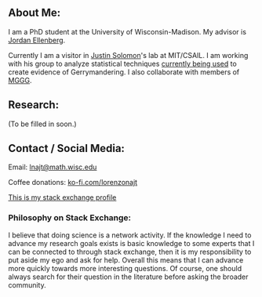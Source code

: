 ## About Me:
I am a PhD student at the University of Wisconsin-Madison. My advisor is [Jordan Ellenberg](http://www.math.wisc.edu/~ellenber/).

Currently I am a visitor in [Justin Solomon](https://people.csail.mit.edu/jsolomon/)'s lab at MIT/CSAIL. I am working with his group to analyze statistical techniques [currently being used](https://arxiv.org/abs/1801.03783) to create evidence of Gerrymandering. I also collaborate with members of [MGGG](https://mggg.org/).

## Research:

(To be filled in soon.)

## Contact / Social Media:

Email: lnajt@math.wisc.edu

Coffee donations: [ko-fi.com/lorenzonajt](https://ko-fi.com/lorenzonajt)

[This is my stack exchange profile](https://stackexchange.com/users/2174622/lorenzo) 

### Philosophy on Stack Exchange:

I believe that doing science is a network activity. If the knowledge I need to advance my research goals exists is basic knowledge to some experts that I can be connected to through stack exchange, then it is my responsibility to put aside my ego and ask for help. Overall this means that I can advance more quickly towards more interesting questions. Of course, one should always search for their question in the literature before asking the broader community.
